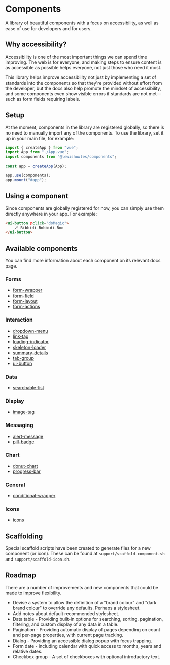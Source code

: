 # Components

A library of beautiful components with a focus on accessibility, as well as ease of use for developers and for users.

## Why accessibility?

Accessibility is one of the most important things we can spend time improving. The web is for everyone, and making steps to ensure content is as accessible as possible helps everyone, not just those who need it most.

This library helps improve accessibility not just by implementing a set of standards into the components so that they're provided without effort from the developer, but the docs also help promote the mindset of accessibility, and some components even show visible errors if standards are not met—such as form fields requiring labels.

## Setup

At the moment, components in the library are registered globally, so there is no need to manually import any of the components. To use the library, set it up in your main file, for example:

```javascript
import { createApp } from "vue";
import App from "./App.vue";
import components from "@lewishowles/components";

const app = createApp(App);

app.use(components);
app.mount("#app");
```

## Using a component

Since components are globally registered for now, you can simply use them directly anywhere in your app. For example:

```html
<ui-button @click="doMagic">
	🪄 Bibbidi-Bobbidi-Boo
</ui-button>
```

## Available components

You can find more information about each component on its relevant docs page.

### Forms

- [form-wrapper](/src/components/form/form-wrapper/form-wrapper.md)
- [form-field](/src/components/form/form-field/form-field.md)
- [form-layout](/src/components/form/form-layout/form-layout.md)
- [form-actions](/src/components/form/form-actions/form-actions.md)

### Interaction

- [dropdown-menu](/src/components/interaction/dropdown-menu/dropdown-menu.md)
- [link-tag](/src/components/interaction/link-tag/link-tag.md)
- [loading-indicator](/src/components/interaction/loading-indicator/loading-indicator.md)
- [skeleton-loader](/src/components/interaction/skeleton-loader/skeleton-loader.md)
- [summary-details](/src/components/interaction/summary-details/summary-details.md)
- [tab-group](/src/components/interaction/tab-group/tab-group.md)
- [ui-button](/src/components/interaction/ui-button/ui-button.md)

### Data

- [searchable-list](/src/components/data/searchable-list/searchable-list.md)

### Display

- [image-tag](/src/components/display/image-tag/image-tag.md)

### Messaging

- [alert-message](/src/components/messaging/alert-message/alert-message.md)
- [pill-badge](/src/components/messaging/pill-badge/pill-badge.md)

### Chart

- [donut-chart](/src/components/chart/donut-chart/donut-chart.md)
- [progress-bar](/src/components/chart/progress-bar/progress-bar.md)

### General

- [conditional-wrapper](/src/components/general/conditional-wrapper/conditional-wrapper.md)

### Icons

- [icons](/src/components/icon/icon.md)

## Scaffolding

Special scaffold scripts have been created to generate files for a new component (or icon). These can be found at `support/scaffold-component.sh` and `support/scaffold-icon.sh`.

## Roadmap

There are a number of improvements and new components that could be made to improve flexibility.

- Devise a system to allow the definition of a "brand colour" and "dark brand colour" to override any defaults. Perhaps a stylesheet.
- Add notes about default recommended stylesheet.
- Data table - Providing built-in options for searching, sorting, pagination, filtering, and custom display of any data in a table.
- Pagination - Providing automatic display of pages depending on count and per-page properties, with current page tracking.
- Dialog - Providing an accessible dialog popup with focus trapping.
- Form date - including calendar with quick access to months, years and relative dates.
- Checkbox group - A set of checkboxes with optional introductory text.
